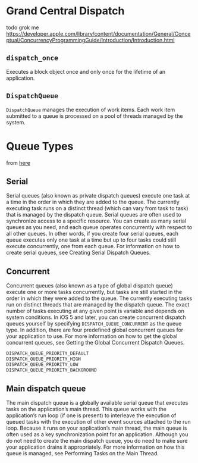 # Grand Central Dispatch

todo grok me https://developer.apple.com/library/content/documentation/General/Conceptual/ConcurrencyProgrammingGuide/Introduction/Introduction.html

## `dispatch_once`

Executes a block object once and only once for the lifetime of an application.


## `DispatchQueue`

`DispatchQueue` manages the execution of work items. Each work item submitted to a
queue is processed on a pool of threads managed by the system.

# Queue Types

from [here](https://developer.apple.com/library/content/documentation/General/Conceptual/ConcurrencyProgrammingGuide/OperationQueues/OperationQueues.html#//apple_ref/doc/uid/TP40008091-CH102-SW2)

## Serial
Serial queues (also known as private dispatch queues) execute one task at a time
in the order in which they are added to the queue. The currently executing task
runs on a distinct thread (which can vary from task to task) that is managed by
the dispatch queue. Serial queues are often used to synchronize access to a
specific resource. You can create as many serial queues as you need, and each
queue operates concurrently with respect to all other queues. In other words, if
you create four serial queues, each queue executes only one task at a time but
up to four tasks could still execute concurrently, one from each queue. For
information on how to create serial queues, see Creating Serial Dispatch Queues.

## Concurrent
Concurrent queues (also known as a type of global dispatch queue) execute one or
more tasks concurrently, but tasks are still started in the order in which they
were added to the queue. The currently executing tasks run on distinct threads
that are managed by the dispatch queue. The exact number of tasks executing at
any given point is variable and depends on system conditions. In iOS 5 and
later, you can create concurrent dispatch queues yourself by specifying
`DISPATCH_QUEUE_CONCURRENT` as the queue type. In addition, there are four
predefined global concurrent queues for your application to use. For more
information on how to get the global concurrent queues, see Getting the Global
Concurrent Dispatch Queues.

```swift
DISPATCH_QUEUE_PRIORITY_DEFAULT
DISPATCH_QUEUE_PRIORITY_HIGH
DISPATCH_QUEUE_PRIORITY_LOW
DISPATCH_QUEUE_PRIORITY_BACKGROUND
```

## Main dispatch queue
The main dispatch queue is a globally available serial queue that executes tasks
on the application’s main thread. This queue works with the application’s run
loop (if one is present) to interleave the execution of queued tasks with the
execution of other event sources attached to the run loop. Because it runs on
your application’s main thread, the main queue is often used as a key
synchronization point for an application. Although you do not need to create the
main dispatch queue, you do need to make sure your application drains it
appropriately. For more information on how this queue is managed, see Performing
Tasks on the Main Thread.
